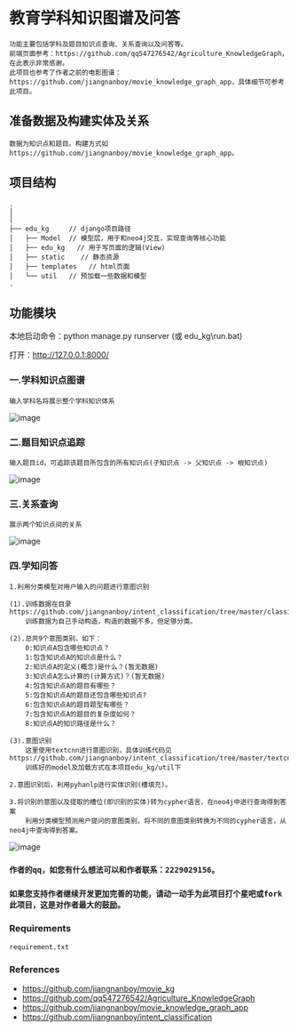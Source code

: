 # 教育学科知识图谱及问答
    功能主要包括学科及题目知识点查询、关系查询以及问答等。
    前端页面参考：https://github.com/qq547276542/Agriculture_KnowledgeGraph，在此表示非常感谢。
    此项目也参考了作者之前的电影图谱：https://github.com/jiangnanboy/movie_knowledge_graph_app，具体细节可参考此项目。
    
## 准备数据及构建实体及关系
    数据为知识点和题目。构建方式如https://github.com/jiangnanboy/movie_knowledge_graph_app。
    
## 项目结构
```
.
│
│       
├── edu_kg     // django项目路径
│   ├── Model  // 模型层，用于和neo4j交互，实现查询等核心功能
│   ├── edu_kg   // 用于写页面的逻辑(View)
│   ├── static    // 静态资源
│   ├── templates   // html页面
│   └── util   // 预加载一些数据和模型
.
```

## 功能模块

本地启动命令：python manage.py runserver (或 edu_kg\run.bat)

打开：http://127.0.0.1:8000/

### 一.学科知识点图谱
    输入学科名将展示整个学科知识体系
![image](https://raw.githubusercontent.com/jiangnanboy/education_knowledge_graph_app/master/img/course.png)

### 二.题目知识点追踪
    输入题目id，可追踪该题目所包含的所有知识点(子知识点 -> 父知识点 -> 根知识点)
![image](https://raw.githubusercontent.com/jiangnanboy/education_knowledge_graph_app/master/img/question.png)

### 三.关系查询
    展示两个知识点间的关系
![image](https://raw.githubusercontent.com/jiangnanboy/education_knowledge_graph_app/master/img/relation.png)

### 四.学知问答

    1.利用分类模型对用户输入的问题进行意图识别
    
    (1).训练数据在目录 https://github.com/jiangnanboy/intent_classification/tree/master/classification_data/knowledge_point_qa_data.csv
        训练数据为自己手动构造，构造的数据不多，但足够分类。
    
    (2).总共9个意图类别，如下：
        0:知识点A包含哪些知识点？
        1:包含知识点A的知识点是什么？
        2:知识点A的定义(概念)是什么？(暂无数据)
        3:知识点A怎么计算的(计算方式)？(暂无数据)
        4:包含知识点A的题目有哪些？
        5:包含知识点A的题目还包含哪些知识点?
        6:包含知识点A的题目题型有哪些？
        7:包含知识点A的题目的复杂度如何？
        8:知识点A的知识路径是什么？
    
    (3).意图识别
        这里使用textcnn进行意图识别，具体训练代码见https://github.com/jiangnanboy/intent_classification/tree/master/textcnn
        训练好的model及加载方式在本项目edu_kg/util下

    2.意图识别后，利用pyhanlp进行实体识别(槽填充)。
    
    3.将识别的意图以及提取的槽位(即识别的实体)转为cypher语言，在neo4j中进行查询得到答案
        利用分类模型预测用户提问的意图类别，将不同的意图类别转换为不同的cypher语言，从neo4j中查询得到答案。
![image](https://raw.githubusercontent.com/jiangnanboy/education_knowledge_graph_app/master/img/qa.png)
  
### `作者的qq，如您有什么想法可以和作者联系：2229029156。`

### `如果您支持作者继续开发更加完善的功能，请动一动手为此项目打个星吧或fork此项目，这是对作者最大的鼓励。` 

### Requirements
    requirement.txt

### References
* https://github.com/jiangnanboy/movie_kg
* https://github.com/qq547276542/Agriculture_KnowledgeGraph
* https://github.com/jiangnanboy/movie_knowledge_graph_app
* https://github.com/jiangnanboy/intent_classification
    